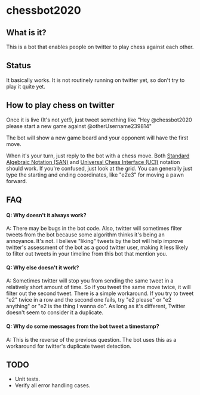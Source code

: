 # chessbot2020

## What is it?

This is a bot that enables people on twitter to play chess against each other.

## Status

It basically works. It is not routinely running on twitter yet, so don't try to play it quite yet.

## How to play chess on twitter

Once it is live (It's not yet!), just tweet something like "Hey @chessbot2020 please start a new game against @otherUsername239814"

The bot will show a new game board and your opponent will have the first move.

When it's your turn, just reply to the bot with a chess move. Both [Standard Algebraic Notation (SAN)](https://en.wikipedia.org/wiki/Algebraic_notation_(chess)) and [Universal Chess Interface (UCI)](https://en.wikipedia.org/wiki/Universal_Chess_Interface) notation should work. If you're confused, just look at the grid. You can generally just type the starting and ending coordinates, like "e2e3" for moving a pawn forward.

## FAQ

#### Q: Why doesn't it always work?

A: There may be bugs in the bot code. Also, twitter will sometimes filter tweets from the bot because some algorithm thinks it's being an annoyance. It's not. I believe "liking" tweets by the bot will help improve twitter's assessment of the bot as a good twitter user, making it less likely to filter out tweets in your timeline from this bot that mention you.

#### Q: Why else doesn't it work?

A: Sometimes twitter will stop you from sending the same tweet in a relatively short amount of time. So if you tweet the same move twice, it will filter out the second tweet. There is a simple workaround. If you try to tweet "e2" twice in a row and the second one fails, try "e2 please" or "e2 anything" or "e2 is the thing I wanna do". As long as it's different, Twitter doesn't seem to consider it a duplicate.

#### Q: Why do some messages from the bot tweet a timestamp?

A: This is the reverse of the previous question. The bot uses this as a workaround for twitter's duplicate tweet detection.

## TODO

* Unit tests.
* Verify all error handling cases.
